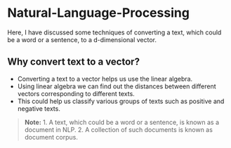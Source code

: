 # Natural-Language-Processing
Here, I have discussed some techniques of converting a text, which could be a word or a sentence, to a d-dimensional vector.

## Why convert text to a vector?
- Converting a text to a vector helps us use the linear algebra.
- Using linear algebra we can find out the distances between different vectors corresponding to different texts.
- This could help us classify various groups of texts such as positive and negative texts.

> **Note:** 1. A text, which could be a word or a sentence, is known as a document in NLP.
           2. A collection of such documents is known as document corpus.
